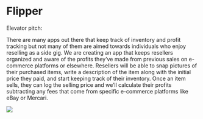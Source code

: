 # Flipper

Elevator pitch:

There are many apps out there that keep track of inventory and profit tracking but not many of them are aimed towards individuals who enjoy reselling as a side gig. We are creating an app that keeps resellers organized and aware of the profits they’ve made from previous sales on e-commerce platforms or elsewhere. Resellers will be able to snap pictures of their purchased items, write a description of the item along with the initial price they paid, and start keeping track of their inventory. Once an item sells, they can log the selling price and we’ll calculate their profits subtracting any fees that come from specific e-commerce platforms like eBay or Mercari.

<img src="https://i.imgur.com/iprOwjC.jpg">
